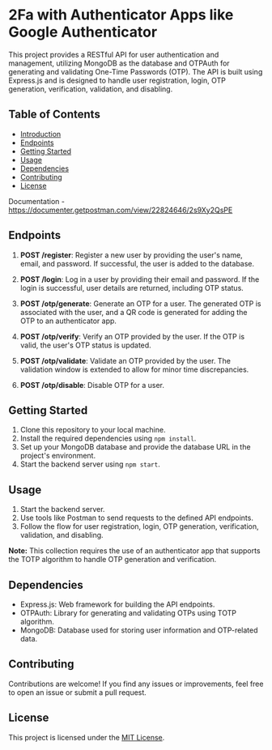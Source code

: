 # 2Fa with Authenticator Apps like Google Authenticator

This project provides a RESTful API for user authentication and management, utilizing MongoDB as the database and OTPAuth for generating and validating One-Time Passwords (OTP). The API is built using Express.js and is designed to handle user registration, login, OTP generation, verification, validation, and disabling.

## Table of Contents
- [Introduction](#user-authentication-and-otp-management-api)
- [Endpoints](#endpoints)
- [Getting Started](#getting-started)
- [Usage](#usage)
- [Dependencies](#dependencies)
- [Contributing](#contributing)
- [License](#license)

Documentation -  https://documenter.getpostman.com/view/22824646/2s9Xy2QsPE 
## Endpoints

1. **POST /register**: Register a new user by providing the user's name, email, and password. If successful, the user is added to the database.

2. **POST /login**: Log in a user by providing their email and password. If the login is successful, user details are returned, including OTP status.

3. **POST /otp/generate**: Generate an OTP for a user. The generated OTP is associated with the user, and a QR code is generated for adding the OTP to an authenticator app.

4. **POST /otp/verify**: Verify an OTP provided by the user. If the OTP is valid, the user's OTP status is updated.

5. **POST /otp/validate**: Validate an OTP provided by the user. The validation window is extended to allow for minor time discrepancies.

6. **POST /otp/disable**: Disable OTP for a user.

## Getting Started

1. Clone this repository to your local machine.
2. Install the required dependencies using `npm install`.
3. Set up your MongoDB database and provide the database URL in the project's environment.
4. Start the backend server using `npm start`.

## Usage

1. Start the backend server.
2. Use tools like Postman to send requests to the defined API endpoints.
3. Follow the flow for user registration, login, OTP generation, verification, validation, and disabling.

**Note:** This collection requires the use of an authenticator app that supports the TOTP algorithm to handle OTP generation and verification.

## Dependencies

- Express.js: Web framework for building the API endpoints.
- OTPAuth: Library for generating and validating OTPs using TOTP algorithm.
- MongoDB: Database used for storing user information and OTP-related data.

## Contributing

Contributions are welcome! If you find any issues or improvements, feel free to open an issue or submit a pull request.

## License

This project is licensed under the [MIT License](LICENSE).
